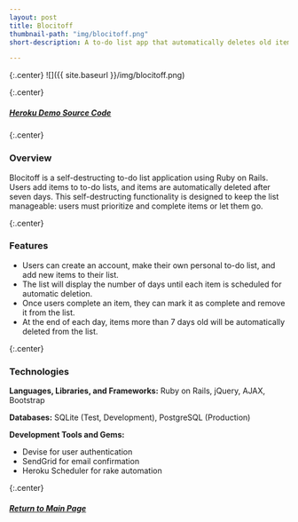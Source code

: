 ```yaml
---
layout: post
title: Blocitoff
thumbnail-path: "img/blocitoff.png"
short-description: A to-do list app that automatically deletes old items, forcing users to prioritize.

---
```


{:.center}
![]({{ site.baseurl }}/img/blocitoff.png)

{:.center}
<h5>
  <a href="https://blocitoff-rc.herokuapp.com/" class="button">
    Heroku Demo
  </a>
  <a href="https://github.com/rachelcolby11/Blocitoff" class="button">
    Source Code
    <i class="fa fa-fw fa-github"></i>
  </a>
</h5>

{:.center}
### Overview

Blocitoff is a self-destructing to-do list application using Ruby on Rails. Users add items to to-do lists, and items are automatically deleted after seven days. This self-destructing functionality is designed to keep the list manageable: users must prioritize and complete items or let them go.

{:.center}
### Features
* Users can create an account, make their own personal to-do list, and add new items to their list.
* The list will display the number of days until each item is scheduled for automatic deletion.
* Once users complete an item, they can mark it as complete and remove it from the list.
* At the end of each day, items more than 7 days old will be automatically deleted from the list.

{:.center}
### Technologies
**Languages, Libraries, and Frameworks:** Ruby on Rails, jQuery, AJAX, Bootstrap

**Databases:** SQLite (Test, Development), PostgreSQL (Production)

**Development Tools and Gems:** 

* Devise for user authentication
* SendGrid for email confirmation
* Heroku Scheduler for rake automation

{:.center}
<h5>
  <a href="/" class="button next-project">
    Return to Main Page
  </a>
</h5>